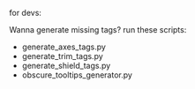 for devs:

Wanna generate missing tags? run these scripts:

- generate_axes_tags.py
- generate_trim_tags.py
- generate_shield_tags.py
- obscure_tooltips_generator.py
